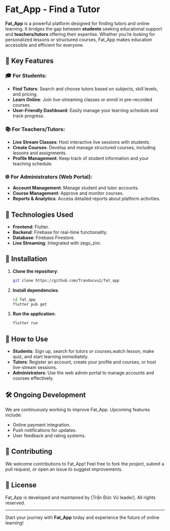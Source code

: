 
# Fat_App - Find a Tutor

**Fat_App** is a powerful platform designed for finding tutors and online learning. It bridges the gap between **students** seeking educational support and **teachers/tutors** offering their expertise. Whether you’re looking for personalized lessons or structured courses, Fat_App makes education accessible and efficient for everyone.

## 🌟 **Key Features**

### 🎓 For Students:
- **Find Tutors**: Search and choose tutors based on subjects, skill levels, and pricing.
- **Learn Online**: Join live-streaming classes or enroll in pre-recorded courses.
- **User-Friendly Dashboard**: Easily manage your learning schedule and track progress.

### 📚 For Teachers/Tutors:
- **Live Stream Classes**: Host interactive live sessions with students.
- **Create Courses**: Develop and manage structured courses, including lessons and assignments.
- **Profile Management**: Keep track of student information and your teaching schedule.

### 🌐 For Administrators (Web Portal):
- **Account Management**: Manage student and tutor accounts.
- **Course Management**: Approve and monitor courses.
- **Reports & Analytics**: Access detailed reports about platform activities.

## 🚀 **Technologies Used**
- **Frontend**: Flutter.
- **Backend**: Firebase for real-time functionality.
- **Database**: Firebase Firestore.
- **Live Streaming**: Integrated with zego_zim.

## 🔧 **Installation**
1. **Clone the repository**:
   ```bash
   git clone https://github.com/Tranducvu1/fat_app
   ```
2. **Install dependencies**:
   ```bash
   cd fat_app
   flutter pub get
   ```
3. **Run the application**:
     ```bash
     flutter run
     ```


## 🌟 **How to Use**
- **Students**: Sign up, search for tutors or courses,watch lesson, make quiz, and start learning immediately.
- **Tutors**: Register an account, create your profile and courses, or host live-stream sessions.
- **Administrators**: Use the web admin portal to manage accounts and courses effectively.

## 🛠 **Ongoing Development**
We are continuously working to improve Fat_App. Upcoming features include:
- Online payment integration.
- Push notifications for updates.
- User feedback and rating systems.

## 🤝 **Contributing**
We welcome contributions to Fat_App! Feel free to fork the project, submit a pull request, or open an issue to suggest improvements.

## 📜 **License**
Fat_App is developed and maintained by [Trần Đức Vũ leader]. All rights reserved.

---

Start your journey with **Fat_App** today and experience the future of online learning!
